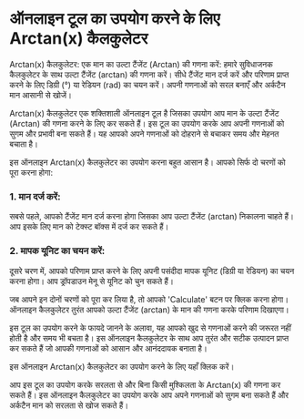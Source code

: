 ऑनलाइन टूल का उपयोग करने के लिए Arctan(x) कैलकुलेटर
===================================================

Arctan(x) कैलकुलेटर: एक मान का उल्टा टैंजेंट (Arctan) की गणना करें: हमारे सुविधाजनक कैलकुलेटर के साथ उल्टा टैंजेंट (arctan) की गणना करें। सीधे टैंजेंट मान दर्ज करें और परिणाम प्राप्त करने के लिए डिग्री (°) या रेडियन (rad) का चयन करें। अपनी गणनाओं को सरल बनाएँ और अर्कटैन मान आसानी से खोजें।

Arctan(x) कैलकुलेटर एक शक्तिशाली ऑनलाइन टूल है जिसका उपयोग आप मान के उल्टा टैंजेंट (Arctan) की गणना करने के लिए कर सकते हैं। इस टूल का उपयोग करके आप अपनी गणनाओं को सुगम और प्रभावी बना सकते हैं। यह आपको अपने गणनाओं को दोहराने से बचाकर समय और मेहनत बचाता है।

इस ऑनलाइन Arctan(x) कैलकुलेटर का उपयोग करना बहुत आसान है। आपको सिर्फ दो चरणों को पूरा करना होगा:

### 1. मान दर्ज करें:

सबसे पहले, आपको टैंजेंट मान दर्ज करना होगा जिसका आप उल्टा टैंजेंट (arctan) निकालना चाहते हैं। आप इसके लिए मान को टेक्स्ट बॉक्स में दर्ज कर सकते हैं।

### 2. मापक यूनिट का चयन करें:

दूसरे चरण में, आपको परिणाम प्राप्त करने के लिए अपनी पसंदीदा मापक यूनिट (डिग्री या रेडियन) का चयन करना होगा। आप ड्रॉपडाउन मेनू से यूनिट को चुन सकते हैं।

जब आपने इन दोनों चरणों को पूरा कर लिया है, तो आपको 'Calculate' बटन पर क्लिक करना होगा। ऑनलाइन कैलकुलेटर तुरंत आपको उल्टा टैंजेंट (arctan) के मान की गणना करके परिणाम दिखाएगा।

इस टूल का उपयोग करने के फायदे जानने के अलावा, यह आपको खुद से गणनाओं करने की जरूरत नहीं होती है और समय भी बचता है। इस ऑनलाइन कैलकुलेटर के साथ आप तुरंत और सटीक उत्पादन प्राप्त कर सकते हैं जो आपकी गणनाओं को आसान और आनंददायक बनाता है।

इस ऑनलाइन Arctan(x) कैलकुलेटर का उपयोग करने के लिए यहाँ क्लिक करें।

आप इस टूल का उपयोग करके सरलता से और बिना किसी मुश्किलता के Arctan(x) की गणना कर सकते हैं। इस ऑनलाइन कैलकुलेटर का उपयोग करके आप अपने गणनाओं को सुगम बना सकते हैं और अर्कटैन मान को सरलता से खोज सकते हैं।